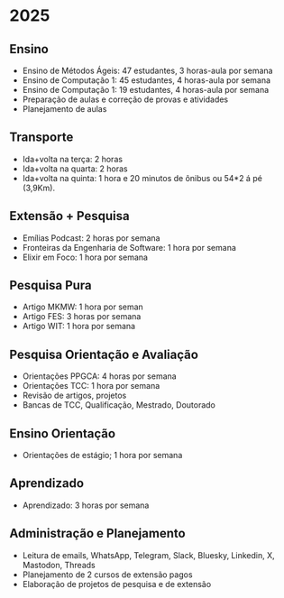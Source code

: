 # 2025

## Ensino
- Ensino de Métodos Ágeis: 47 estudantes, 3 horas-aula por semana
- Ensino de Computação 1: 45 estudantes, 4 horas-aula por semana
- Ensino de Computação 1: 19 estudantes, 4 horas-aula por semana
- Preparação de aulas e correção de provas e atividades
- Planejamento de aulas

## Transporte
- Ida+volta na terça: 2 horas
- Ida+volta na quarta: 2 horas
- Ida+volta na quinta: 1 hora e 20 minutos de ônibus ou 54*2 á pé (3,9Km).

## Extensão + Pesquisa
- Emílias Podcast: 2 horas por semana
- Fronteiras da Engenharia de Software: 1 hora por semana
- Elixir em Foco: 1 hora por semana

## Pesquisa Pura
- Artigo MKMW: 1 hora por seman
- Artigo FES: 3 horas por semana
- Artigo WIT: 1 hora por semana

## Pesquisa Orientação e Avaliação
- Orientações PPGCA: 4 horas por semana
- Orientações TCC: 1 hora por semana
- Revisão de artigos, projetos
- Bancas de TCC, Qualificação, Mestrado, Doutorado

## Ensino Orientação

- Orientações de estágio; 1 hora por semana

## Aprendizado

- Aprendizado: 3 horas por semana

## Administração e Planejamento

- Leitura de emails, WhatsApp, Telegram, Slack, Bluesky, Linkedin, X, Mastodon, Threads
- Planejamento de 2 cursos de extensão pagos
- Elaboração de projetos de pesquisa e de extensão
